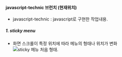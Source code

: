 #### javascript-technic 브런치 (현재위치)
- javascript-technic : javascript로 구현한 작업내용.

##### 1. sticky menu 
- 화면 스크롤이 특정 위치에 따라 메뉴의 형태나 위치가 변화
![sticky 메뉴 처음 형태](images/sticky01.png).
